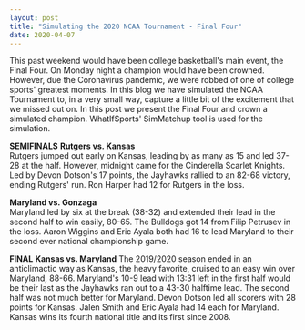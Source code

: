 ```yaml
---
layout: post
title: "Simulating the 2020 NCAA Tournament - Final Four"
date: 2020-04-07
---
```

This past weekend would have been college basketball's main event, the Final Four. On Monday night a champion would have been crowned.
However, due the Coronavirus pandemic, we were robbed of one of college sports' greatest moments. In this blog we have simulated the NCAA Tournament to, in a very small way, capture a little bit of the excitement that we missed out on.
In this post we present the Final Four and crown a simulated champion. WhatIfSports' SimMatchup tool is used for the simulation.  

**SEMIFINALS**
**Rutgers vs. Kansas**           
Rutgers jumped out early on Kansas, leading by as many as 15 and led 37-28 at the half. However, midnight came for the Cinderella Scarlet Knights. Led by Devon Dotson's 17 points, the Jayhawks rallied to an 82-68 victory, ending Rutgers' run. Ron Harper had 12 for Rutgers in the loss.
 
**Maryland vs. Gonzaga**  
Maryland led by six at the break (38-32) and extended their lead in the second half to win easily, 80-65. The Bulldogs got 14 from Filip Petrusev in the loss. Aaron Wiggins and Eric Ayala both had 16 to lead Maryland to their second ever national championship game.  

**FINAL**
**Kansas vs. Maryland**
The 2019/2020 season ended in an anticlimactic way as Kansas, the heavy favorite, cruised to an easy win over Maryland, 88-66. Maryland's 10-9 lead with 13:31 left in the first half would be their last as the Jayhawks ran out to a 43-30 halftime lead. The second half was not much better for Maryland. Devon Dotson led all scorers with 28 points for Kansas. Jalen Smith and Eric Ayala had 14 each for Maryland. Kansas wins its fourth national title and its first since 2008. 
